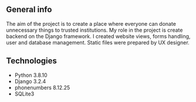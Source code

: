 ## General info
The aim of the project is to create a place where everyone can donate unnecessary things to trusted institutions.
My role in the project is create backend on the Django framework. I created website views, forms handling, user and database management.
Static files were prepared by UX designer.

## Technologies
* Python 3.8.10
* Django 3.2.4  
* phonenumbers 8.12.25
* SQLite3 
